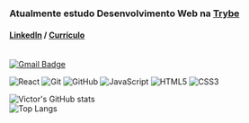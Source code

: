 ### Atualmente estudo Desenvolvimento Web na [Trybe](https://www.linkedin.com/school/betrybe/)<br>
#### [LinkedIn](https://www.linkedin.com/in/victorclc/) / [Currículo](https://drive.google.com/drive/folders/1tGnrVpb6ZmP9utts31cp2CX3DQNo_XTc)<br><br>
[![Gmail Badge](https://img.shields.io/badge/-victor.cabrera0209@gmail.com-c14438?style=flat-square&logo=Gmail&logoColor=white&link=mailto:victor.cabrera0209@gmail.com)](mailto:victor.cabrera0209@gmail.com)

![React](https://img.shields.io/badge/-React-black?style=flat-square&logo=react)
![Git](https://img.shields.io/badge/-Git-black?style=flat-square&logo=git)
![GitHub](https://img.shields.io/badge/-GitHub-181717?style=flat-square&logo=github)
![JavaScript](https://img.shields.io/badge/-JavaScript-black?style=flat-square&logo=javascript)
![HTML5](https://img.shields.io/badge/-HTML5-E34F26?style=flat-square&logo=html5&logoColor=white)
![CSS3](https://img.shields.io/badge/-CSS3-1572B6?style=flat-square&logo=css3)

![Victor's GitHub stats](https://github-readme-stats.vercel.app/api?username=victorcl68&show_icons=true&theme=radical)<br>![Top Langs](https://github-readme-stats.vercel.app/api/top-langs/?username=victorcl68&layout=compact)<br>

<!--Icons and Inspiration from: https://github.com/DEXTERNATAN/DEXTERNATAN -->
